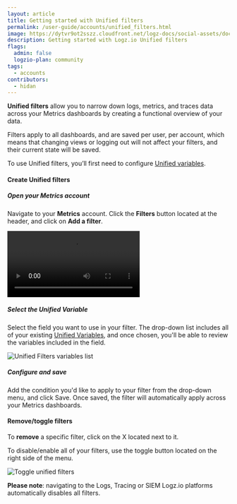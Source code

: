 ```yaml
---
layout: article
title: Getting started with Unified filters
permalink: /user-guide/accounts/unified_filters.html
image: https://dytvr9ot2sszz.cloudfront.net/logz-docs/social-assets/docs-social.jpg
description: Getting started with Logz.io Unified filters
flags:
  admin: false
  logzio-plan: community
tags:
  - accounts
contributors:
  - hidan
---
```


**Unified filters** allow you to narrow down logs, metrics, and traces data across your Metrics dashboards by creating a functional overview of your data.

Filters apply to all dashboards, and are saved per user, per account, which means that changing views or logging out will not affect your filters, and their current state will be saved.

<p class="info-box note">To use Unified filters, you’ll first need to configure <a href="https://docs.logz.io/user-guide/accounts/unified_variables.html" target="_blank">Unified variables</a>.</p>

#### Create Unified filters

<div class="tasklist">

##### Open your Metrics account

Navigate to your **Metrics** account. Click the **Filters** button located at the header, and click on **Add a filter**.

<video autoplay loop>
  <source src="https://dytvr9ot2sszz.cloudfront.net/logz-docs/Infrastructure-monitoring/unified-filters-menu.mp4" type="video/mp4" />
  </video>

##### Select the Unified Variable

Select the field you want to use in your filter. The drop-down list includes all of your existing [Unified Variables](), and once chosen, you'll be able to review the variables included in the field.

![Unified Filters variables list](https://dytvr9ot2sszz.cloudfront.net/logz-docs/Infrastructure-monitoring/uf-fields.png)

##### Configure and save

Add the condition you'd like to apply to your filter from the drop-down menu, and click Save. Once saved, the filter will automatically apply across your Metrics dashboards.


</div>


#### Remove/toggle filters

To **remove** a specific filter, click on the X located next to it. 

To disable/enable all of your filters, use the toggle button located on the right side of the menu.

![Toggle unified filters](https://dytvr9ot2sszz.cloudfront.net/logz-docs/Infrastructure-monitoring/toggle-filters.gif)

**Please note**: navigating to the Logs, Tracing or SIEM Logz.io platforms automatically disables all filters.